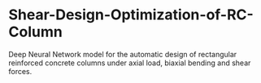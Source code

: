 # Shear-Design-Optimization-of-RC-Column
Deep Neural Network model for the automatic design of rectangular reinforced concrete columns under axial load, biaxial bending and shear forces.
